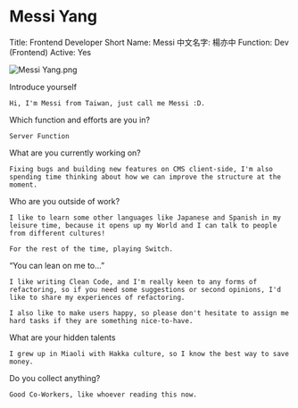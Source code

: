 # Messi Yang

Title: Frontend Developer
Short Name: Messi
中文名字: 楊亦中
Function: Dev (Frontend)
Active: Yes

![Messi Yang.png](Messi%20Yang%209dded5e4884441bab56dc85873494086/Messi_Yang.png)

Introduce yourself

```
Hi, I'm Messi from Taiwan, just call me Messi :D.
```

Which function and efforts are you in?

```
Server Function
```

What are you currently working on?

```
Fixing bugs and building new features on CMS client-side, I'm also spending time thinking about how we can improve the structure at the moment.
```

Who are you outside of work?

```
I like to learn some other languages like Japanese and Spanish in my leisure time, because it opens up my World and I can talk to people from different cultures!

For the rest of the time, playing Switch.
```

“You can lean on me to…”

```
I like writing Clean Code, and I'm really keen to any forms of refactoring, so if you need some suggestions or second opinions, I'd like to share my experiences of refactoring.

I also like to make users happy, so please don't hesitate to assign me hard tasks if they are something nice-to-have.
```

What are your hidden talents

```
I grew up in Miaoli with Hakka culture, so I know the best way to save money.
```

Do you collect anything?

```
Good Co-Workers, like whoever reading this now.
```